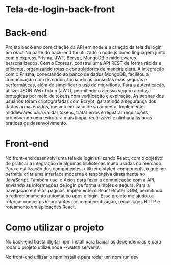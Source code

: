 # Tela-de-login-back-front
# Back-end
Projeto back-end com criação da API em node e a criação da tela de login em react
Na parte do back-end foi utilizado o node.js como linguagem junto com o express,Prisma, JWT, Bcrypt, MongoDB e middlewares personalizados. Com o Express, construí uma API REST de forma rápida e eficiente, organizando rotas e controladores de maneira clara. A integração com o Prisma, conectando ao banco de dados MongoDB, facilitou a comunicação com os dados, tornando as consultas mais seguras e performáticas, além de simplificar o uso de migrations. Para a autenticação, utilizei JSON Web Token (JWT), permitindo o acesso seguro a rotas protegidas por meio de tokens com verificação e expiração. As senhas dos usuários foram criptografadas com Bcrypt, garantindo a segurança dos dados armazenados, mesmo em caso de vazamento. Implementei middlewares para validar tokens, tratar erros e registrar requisições, promovendo uma estrutura mais limpa, reutilizável e alinhada às boas práticas de desenvolvimento.
# Front-end
No front-end desenvolvi uma tela de login utilizando React, com o objetivo de praticar a integração de algumas bibliotecas muito usadas no mercado. Para a estilização dos componentes, utilizei o styled-components, o que me permitiu criar uma interface moderna e responsiva diretamente no JavaScript.
Também usei o Axios para fazer a comunicação com a API, enviando as informações de login de forma simples e segura. Para a navegação entre as páginas, implementei o React Router DOM, permitindo o redirecionamento automático após o login.
Esse projeto me ajudou a reforçar conceitos importantes de componentização, requisições HTTP e roteamento em aplicações React.

# Como utilizar o projeto
No back-end basta digitar npm install para baixar as dependencias e para rodar o projeto utilize node --watch server.js

No front-end utilizar o npm install e para rodar um npm run dev
